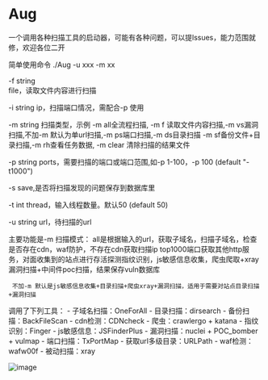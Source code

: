# Aug
一个调用各种扫描工具的启动器，可能有各种问题，可以提lssues，能力范围就修，欢迎各位二开

简单使用命令 
./Aug -u xxx -m xx  


  -f  string  
        file，读取文件内容进行扫描  
        
  -i  string
        ip，扫描端口情况，需配合-p 使用  
        
  -m  string
        扫描类型，示例 -m all全流程扫描, -m f 读取文件内容扫描,-m vs漏洞扫描,不加-m 默认为单url扫描,-m ps端口扫描,-m ds目录扫描 -m sf备份文件+目录扫描,-m rh查看任务数据, -m clear 清除扫描的结果文件  
        
  -p  string
        ports，需要扫描的端口或端口范围,如-p 1-100，-p 100 (default "-t1000")  
        
  -s  save,是否将扫描发现的问题保存到数据库里  
  
  -t  int
        thread，输入线程数量。默认50 (default 50)  
        
  -u  string
        url，待扫描的url  
        

  
 主要功能是-m 扫描模式：
     all是根据输入的url，获取子域名，扫描子域名，检查是否存在cdn，waf防护，不存在cdn获取扫描ip top1000端口获取其他http服务，对面收集到的站点进行存活探测指纹识别，js敏感信息收集，爬虫爬取+xray漏洞扫描+中间件poc扫描，结果保存vuln数据库  
     
     不加-m 默认是js敏感信息收集+目录扫描+爬虫xray+漏洞扫描，适用于需要对站点目录扫描+漏洞扫描  
     
调用了下列工具：
    - 子域名扫描：OneForAll
    - 目录扫描：dirsearch
    - 备份扫描：BackFileScan
    - cdn检测：CDNcheck
    - 爬虫：crawlergo + katana
    - 指纹识别：Finger
    - js敏感信息：JSFinderPlus
    - 漏洞扫描：nuclei + POC_bomber + vulmap
    - 端口扫描：TxPortMap
    - 获取url多级目录：URLPath
    - waf检测：wafw00f
    -  被动扫描：xray

![image](https://github.com/win1498419293/Aug/assets/44251830/aed5224f-7f4b-417a-9222-54593af3351c)
